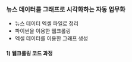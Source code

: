 ### 뉴스 데이터를 그래프로 시각화하는 자동 업무화


- 뉴스 데이터 엑셀 파일로 정리
- 파이썬을 이용한 웹크롤링
- 엑셀 데이터를 이용한 그래프 생성

#### 1) 웹크롤링 코드 과정




